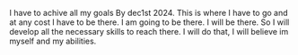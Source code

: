 
I have to achive all my goals By dec1st 2024. This is where I have to go and at any cost I have to be there. I am going to be there. I will be there. So I will develop all the
necessary skills to reach there. I will do that, I will believe im myself and my abilities.





